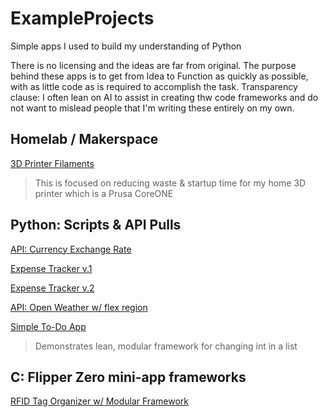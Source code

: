 # ExampleProjects
Simple apps I used to build my understanding of Python

There is no licensing and the ideas are far from original.
The purpose behind these apps is to get from Idea to Function as quickly as possible, with as little code as is required to accomplish the task.
Transparency clause: I often lean on AI to assist in creating thw code frameworks and do not want to mislead people that I'm writing these entirely on my own.

## Homelab / Makerspace
[3D Printer Filaments](https://github.com/Wat-Lab/ExampleProjects/blob/main/3DP-filaments.md)
> This is focused on reducing waste & startup time for my home 3D printer which is a Prusa CoreONE

## Python: Scripts & API Pulls
[API: Currency Exchange Rate](https://github.com/Wat-Lab/ExampleProjects/blob/main/ExchangeRateAPIPull.py)

[Expense Tracker v.1](https://github.com/Wat-Lab/ExampleProjects/blob/main/ExpenseTracker.py)

[Expense Tracker v.2](https://github.com/Wat-Lab/ExampleProjects/blob/main/ExpenseTrackerMorePythonic.py)

[API: Open Weather w/ flex region](https://github.com/Wat-Lab/ExampleProjects/blob/main/OpenWeatherAPI.py)

[Simple To-Do App](https://github.com/Wat-Lab/ExampleProjects/blob/main/SimpleToDoApp.py)
> Demonstrates lean, modular framework for changing int in a list

## C: Flipper Zero mini-app frameworks
[RFID Tag Organizer w/ Modular Framework](https://github.com/Wat-Lab/ExampleProjects/blob/main/RFID_Tag_Organizer.c)


